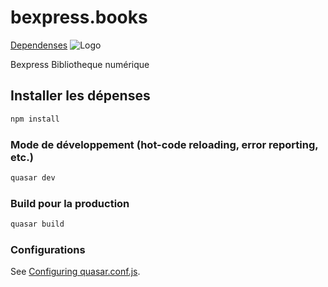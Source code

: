 # bexpress.books
[Dependenses](https://badgen.net/npm/dependents/got)
![Logo](https://bexpressbooks-one.vercel.app/logo.png)

Bexpress Bibliotheque numérique

## Installer les dépenses 
```bash
npm install
```

### Mode de développement (hot-code reloading, error reporting, etc.)
```bash
quasar dev
```


### Build pour la production
```bash
quasar build
```

### Configurations
See [Configuring quasar.conf.js](https://v2.quasar.dev/quasar-cli/quasar-conf-js).
